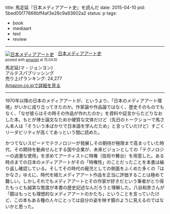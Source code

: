
title: 馬定延『日本メディアアート史』を読んだ
date: 2015-04-10
pid: 5bed05f77866bff4af3e28c9a93602a2
status: p
tags:
- book
- mediaart
- text
- review
---

<div class="amazlet-box" style="margin-bottom:0px;"><div class="amazlet-image" style="float:left;margin:0px 12px 1px 0px;"><a href="http://www.amazon.co.jp/exec/obidos/ASIN/4865591168/dotimpact-22/ref=nosim/" name="amazletlink" target="_blank"><img src="http://ecx.images-amazon.com/images/I/518-PIewPpL._SL160_.jpg" alt="日本メディアアート史" style="border: none;" /></a></div><div class="amazlet-info" style="line-height:120%; margin-bottom: 10px"><div class="amazlet-name" style="margin-bottom:10px;line-height:120%"><a href="http://www.amazon.co.jp/exec/obidos/ASIN/4865591168/dotimpact-22/ref=nosim/" name="amazletlink" target="_blank">日本メディアアート史</a><div class="amazlet-powered-date" style="font-size:80%;margin-top:5px;line-height:120%">posted with <a href="http://www.amazlet.com/" title="amazlet" target="_blank">amazlet</a> at 15.04.10</div></div><div class="amazlet-detail">馬定延(マ・ジョンヨン) <br />アルテスパブリッシング <br />売り上げランキング: 24,277<br /></div><div class="amazlet-sub-info" style="float: left;"><div class="amazlet-link" style="margin-top: 5px"><a href="http://www.amazon.co.jp/exec/obidos/ASIN/4865591168/dotimpact-22/ref=nosim/" name="amazletlink" target="_blank">Amazon.co.jpで詳細を見る</a></div></div></div><div class="amazlet-footer" style="clear: left"></div></div>

----

1970年以降の日本のメディアアートが、というより、「日本のメディアアート環境」がいかに成り立ってきたのか。作家論や作品論ではなく、歴史そのものでもなく、「なぜ彼らはその時その作品が作れたのか」を資料や証言からたどりなおした本。もとが博士論文なためか硬質な文体だけど（先日のトークショーで馬さん本人は「そういう本ばかりで日本語を学んだため」と言っていだけど）すごくリーダビリティが高くてあっという間に読めた。

かつてないスピードでテクノロジーが発展しその期待が極限まで高まっていた時代、その期待を動員せんとする国や企業が、未来ビジョンとしての「テクノロジーの過激な使用」を求めてアーティストに特権（技術や舞台）を用意した。ある時点までの日本のメディアアートがその「特権性」のことだったことを本書は繰り返し確認している。そしてその時代の寵児としての側面をふくめた多くの「はかなさ」ゆえに、時代を経たメディアアート作品を正当に評価することは極めて難しい。しかしそれでもメディアアートとその作家が好きだという筆者がとり得たもっとも誠実な態度が本書の歴史記述なんだろうと理解した。八谷和彦さんが「鏡はもっとも理想的なメディアアートのかたち」ということを言っていたけど、この本もある種の人々にとっては自分の姿を映す鏡のように見えるのではないかと思った。
